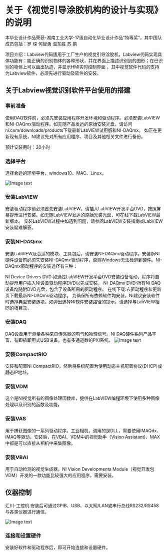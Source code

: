 # 关于《视觉引导涂胶机构的设计与实现》的说明
本毕业设计作品荣获-湖南工业大学-17级自动化毕业设计作品“特等奖”，其中团队成员包括：罗  琛 何智勇 温东胜 苏  鹏 

项目介绍：Labview代码适用于工厂生产的视觉引导涂胶机，Labview代码实现具体功能有：能正确的识别物体的各种形状，并在界面上描述识别到的图形；在已识别的物体上可以画出轨迹，并显示HMI实时控制界面
，其中视觉软件代码的支持为Labview软件，必须先进行驱动及软件的安装。
## 关于Labview视觉识别软件平台使用的搭建
### 事前准备
使用DAQ软件前，必须先安装应用程序开发环境和驱动程序。必须安装LabVIEW和NI-DAQmx驱动程序。如无随产品发运的原始安装光盘，请访问ni.com/downloads/products下载最新LabVIEW试用版和NI-DAQmx。
如正在更新现有系统，NI建议先对所有应用程序、项目及其他相关文件进行备份。

预计安装用时：20小时
### 选择平台
选择合适的环境平台，windows10、MAC、Linux。

![Image text](https://www.ni.com/images/coreblock/daq_family.gif)
### 安装LabVIEW

安装驱动程序前必须首先安装LabVIEW。请插入LabVIEW开发平台DVD，按照屏幕提示进行安装。如无随LabVIEW发运的原始光装光盘，可在线下载LabVIEW最新版本。
安装LabVIEW过程中如遇到问题，请参阅LabVIEW安装指南或LabVIEW安装疑难解答。
### 安装NI-DAQmx

安装LabVIEW及合适的模块、工具包后，请安装NI-DAQmx驱动程序。安装新NI硬件设备前必须先安装NI-DAQmx驱动程序，否则Windows无法检测到硬件。NI-DAQmx驱动程序的安装途径有三种：

NI Device Drivers DVD:如通过LabVIEW开发平台DVD安装设备驱动，程序将自动提示用户插入NI设备驱动程序DVD以完成安装。
NI-DAQmx DVD:所有NI DAQ设备均随附DVD光盘，包含了设备所需的驱动程序。
在线下载:去驱动程序和更新页下载最新NI-DAQmx驱动程序。
为确保所有依赖软件均安装，NI建议安装软件时选择典型安装选项。如弹出选择NI软件安装路径的提示，请选择与LabVIEW相同的根目录。



### 安装DAQ
DAQ设备用于测量各种来自传感器的电气和物理信号。NI DAQ硬件系列产品丰富，有即插即用式USB设备，也有多通道数的PXI系统。
![Image text](https://www.ni.com/images/coreblock/crio_embedded.gif)
### 安装CompactRIO
安装和配置NI CompactRIO，然后将系统配置为使用动态主机配置协议(DHCP)或静态IP地址。
### 安装VDM
这个是NI视觉所有的图像处理函数库，提供在LabVIEW编程环境下使用多种图像处理以及识别的函数及功能。
### 安装VAS
用于捕获图像的一系列驱动程序。工业相机，调用的是DLL，需要使用IMAQdx、IMAQ等驱动。安装后，在VBAI、VDM中的视觉助手（Vision Assistant)、MAX中都是可以直接从相机中采集图像。
### 安装VBAI
用于自动检测的视觉生成器。NI Vision Developments Module（视觉开发包VDM）开发的一款功能比较强大的应用程序，需要安装。
## 仪器控制
汇川-工控机 安装后可通过GPIB、USB、以太网/LAN或串行总线RS232/RS458与各类仪器进行通信。

![Image text](https://www.ni.com/images/coreblock/instrumentcontrol_sm.jpg)


### 连接和设置硬件
安装好软件和驱动程序后，即可开始连接和设置硬件。



